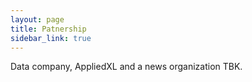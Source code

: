```yaml
---
layout: page
title: Patnership 
sidebar_link: true
---
```


<p class="message">


Data company, AppliedXL and a news organization TBK. 

</p>
